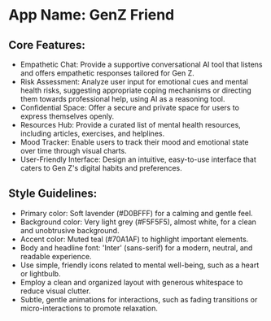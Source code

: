 # **App Name**: GenZ Friend

## Core Features:

- Empathetic Chat: Provide a supportive conversational AI tool that listens and offers empathetic responses tailored for Gen Z.
- Risk Assessment: Analyze user input for emotional cues and mental health risks, suggesting appropriate coping mechanisms or directing them towards professional help, using AI as a reasoning tool.
- Confidential Space: Offer a secure and private space for users to express themselves openly.
- Resources Hub: Provide a curated list of mental health resources, including articles, exercises, and helplines.
- Mood Tracker: Enable users to track their mood and emotional state over time through visual charts.
- User-Friendly Interface: Design an intuitive, easy-to-use interface that caters to Gen Z's digital habits and preferences.

## Style Guidelines:

- Primary color: Soft lavender (#D0BFFF) for a calming and gentle feel.
- Background color: Very light grey (#F5F5F5), almost white, for a clean and unobtrusive background.
- Accent color: Muted teal (#70A1AF) to highlight important elements.
- Body and headline font: 'Inter' (sans-serif) for a modern, neutral, and readable experience.
- Use simple, friendly icons related to mental well-being, such as a heart or lightbulb.
- Employ a clean and organized layout with generous whitespace to reduce visual clutter.
- Subtle, gentle animations for interactions, such as fading transitions or micro-interactions to promote relaxation.